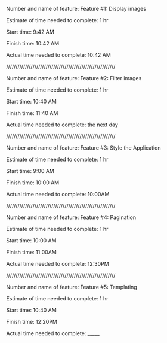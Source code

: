 Number and name of feature: Feature #1: Display images

Estimate of time needed to complete: 1 hr

Start time: 9:42 AM

Finish time: 10:42 AM

Actual time needed to complete: 10:42 AM



//////////////////////////////////////////////////////////  
  

Number and name of feature: Feature #2: Filter images

Estimate of time needed to complete: 1 hr

Start time: 10:40 AM

Finish time: 11:40 AM

Actual time needed to complete: the next day

//////////////////////////////////////////////////////////  
  

Number and name of feature: Feature #3: Style the Application

Estimate of time needed to complete: 1 hr

Start time: 9:00 AM

Finish time: 10:00 AM

Actual time needed to complete: 10:00AM

//////////////////////////////////////////////////////////  
  

Number and name of feature: Feature #4: Pagination

Estimate of time needed to complete: 1 hr

Start time: 10:00 AM

Finish time: 11:00AM

Actual time needed to complete: 12:30PM

//////////////////////////////////////////////////////////  
  

Number and name of feature: Feature #5: Templating

Estimate of time needed to complete: 1 hr

Start time: 10:40 AM

Finish time: 12:20PM

Actual time needed to complete: _____